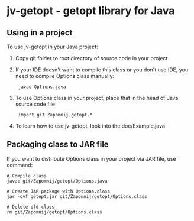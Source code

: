 # jv-getopt - getopt library for Java

## Using in a project
To use jv-getopt in your Java project:
1. Copy git folder to root directory of source code in your project
2. If your IDE doesn't want to compile this class or you don't use IDE, you need to compile Options class manually:


        javac Options.java


3. To use Options class in your project, place that in the head of Java source code file


        import git.Zapomnij.getopt.*


4. To learn how to use jv-getopt, look into the doc/Example.java

## Packaging class to JAR file
If you want to distribute Options class in your project via JAR file, use command:

    # Compile class
    javac git/Zapomnij/getopt/Options.java

    # Create JAR package with Options.class
    jar -cvf getopt.jar git/Zapomnij/getopt/Options.class

    # Delete old class
    rm git/Zapomnij/getopt/Options.class
